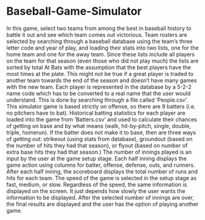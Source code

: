# Baseball-Game-Simulator
In this game, select two teams from among the best in baseball history to battle it out and see which team comes out victorious. Team rosters are selected by searching through a baseball database using the team’s three letter code and year of play, and loading their stats into two lists, one for the home team and one for the away team. Since these lists include all players on the team for that season (even those who did not play much) the lists are sorted by total At Bats with the assumption that the best players have the most times at the plate. This might not be true if a great player is traded to another team towards the end of the season and doesn’t have many games with the new team. Each player is represented in the database by a 5-2-2 name code which has to be converted to a real name that the user would understand. This is done by searching through a file called ‘People.csv’. This simulator game is based strictly on offense, so there are 9 batters (i.e. no pitchers have to bat). Historical batting statistics for each player are loaded into the game from ‘Batters.csv’ and used to calculate their chances of getting on base and by what means (walk, hit-by-pitch, single, double, triple, homerun). If the batter does not make it to base, then are three ways of getting out: strikeout (using stats from database), groundout (based on the number of hits they had that season), or flyout (based on number of extra base hits they had that season.) The number of innings played is an input by the user at the game setup stage. Each half inning displays the game action using columns for batter, offense, defense, outs, and runners. After each half inning, the scoreboard displays the total number of runs and hits for each team. The speed of the game is selected in the setup stage as fast, medium, or slow. Regardless of the speed, the same information is displayed on the screen. It just depends how slowly the user wants the information to be displayed. After the selected number of innings are over, the final results are displayed and the user has the option of playing another game.
